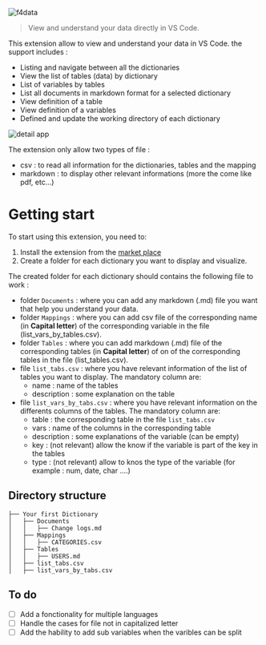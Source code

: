 ![f4data](https://img.shields.io/badge/f4data-0.0.7-blue)

> View and understand your data directly in VS Code.

This extension allow to view and understand your data in VS Code. the support includes :
- Listing and navigate between all the dictionaries
- View the list of tables (data) by dictionary
- List of variables by tables
- List all documents in markdown format for a selected dictionary
- View definition of a table
- View definition of a variables
- Defined and update the working directory of each dictionary

![detail app](https://res.cloudinary.com/lokalistic/image/upload/v1725221577/vscode_ext/enregistrementapp2_sgx4hx.gif)

The extension only allow two types of file :

- csv : to read all information for the dictionaries, tables and the mapping
- markdown : to display other relevant informations (more the come like pdf, etc...)

# Getting start

To start using this extension, you need to:

1. Install the extension from the [market place](https://marketplace.visualstudio.com/items?itemName=yves0003.f4data)
2. Create a folder for each dictionary you want to display and visualize.

The created folder for each dictionary should contains the following file to work :

- folder `Documents` : where you can add any markdown (.md) file you want that help you understand your data.
- folder `Mappings` : where you can add csv file of the corresponding name (in **Capital letter**) of the corresponding variable in the file (list_vars_by_tables.csv).
- folder `Tables` : where you can add markdown (.md) file of the corresponding tables (in **Capital letter**) of on of the corresponding tables in the file (list_tables.csv).
- file `list_tabs.csv` : where you have relevant information of the list of tables you want to display. The mandatory column are: 
  - name : name of the tables
  - description : some explanation on the table
- file `list_vars_by_tabs.csv` : where you have relevant information on the differents columns of the tables. The mandatory column are:
  - table : the corresponding table in the file `list_tabs.csv`
  - vars : name of the columns in the corresponding table
  - description : some explanations of the variable (can be empty)
  - key : (not relevant) allow the know if the variable is part of the key in the tables
  - type : (not relevant) allow to knos the type of the variable (for example : num, date, char ....)

## Directory structure

```
├── Your first Dictionary
│   ├── Documents
│   │   ├── Change logs.md
│   ├── Mappings
│   │   ├── CATEGORIES.csv
│   ├── Tables
│   │   ├── USERS.md
│   ├── list_tabs.csv
│   ├── list_vars_by_tabs.csv
```

## To do

- [ ] Add a fonctionality for multiple languages
- [ ] Handle the cases for file not in capitalized letter
- [ ] Add the hability to add sub variables when the varibles can be split